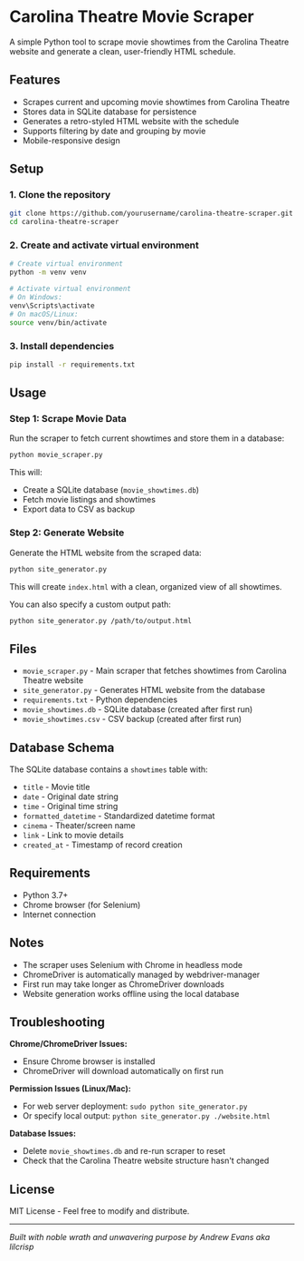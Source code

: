 # Carolina Theatre Movie Scraper

A simple Python tool to scrape movie showtimes from the Carolina Theatre website and generate a clean, user-friendly HTML schedule.

## Features

- Scrapes current and upcoming movie showtimes from Carolina Theatre
- Stores data in SQLite database for persistence
- Generates a retro-styled HTML website with the schedule
- Supports filtering by date and grouping by movie
- Mobile-responsive design

## Setup

### 1. Clone the repository
```bash
git clone https://github.com/yourusername/carolina-theatre-scraper.git
cd carolina-theatre-scraper
```

### 2. Create and activate virtual environment
```bash
# Create virtual environment
python -m venv venv

# Activate virtual environment
# On Windows:
venv\Scripts\activate
# On macOS/Linux:
source venv/bin/activate
```

### 3. Install dependencies
```bash
pip install -r requirements.txt
```

## Usage

### Step 1: Scrape Movie Data
Run the scraper to fetch current showtimes and store them in a database:

```bash
python movie_scraper.py
```

This will:
- Create a SQLite database (`movie_showtimes.db`)
- Fetch movie listings and showtimes
- Export data to CSV as backup

### Step 2: Generate Website
Generate the HTML website from the scraped data:

```bash
python site_generator.py
```

This will create `index.html` with a clean, organized view of all showtimes.

You can also specify a custom output path:
```bash
python site_generator.py /path/to/output.html
```

## Files

- `movie_scraper.py` - Main scraper that fetches showtimes from Carolina Theatre website
- `site_generator.py` - Generates HTML website from the database
- `requirements.txt` - Python dependencies
- `movie_showtimes.db` - SQLite database (created after first run)
- `movie_showtimes.csv` - CSV backup (created after first run)

## Database Schema

The SQLite database contains a `showtimes` table with:
- `title` - Movie title
- `date` - Original date string
- `time` - Original time string  
- `formatted_datetime` - Standardized datetime format
- `cinema` - Theater/screen name
- `link` - Link to movie details
- `created_at` - Timestamp of record creation

## Requirements

- Python 3.7+
- Chrome browser (for Selenium)
- Internet connection

## Notes

- The scraper uses Selenium with Chrome in headless mode
- ChromeDriver is automatically managed by webdriver-manager
- First run may take longer as ChromeDriver downloads
- Website generation works offline using the local database

## Troubleshooting

**Chrome/ChromeDriver Issues:**
- Ensure Chrome browser is installed
- ChromeDriver will download automatically on first run

**Permission Issues (Linux/Mac):**
- For web server deployment: `sudo python site_generator.py`
- Or specify local output: `python site_generator.py ./website.html`

**Database Issues:**
- Delete `movie_showtimes.db` and re-run scraper to reset
- Check that the Carolina Theatre website structure hasn't changed

## License

MIT License - Feel free to modify and distribute.

---

*Built with noble wrath and unwavering purpose by Andrew Evans aka lilcrisp*